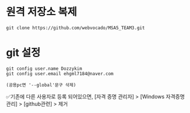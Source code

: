 # 원격 저장소 복제
```
git clone https://github.com/webvocado/MSA5_TEAM3.git
```

# git 설정
```
git config user.name Dozzykim
git config user.email ehgml7184@naver.com

(공용pc면 '--global'문구 삭제)

```

✅기존에 다른 사용자로 등록 되어있으면,
[자격 증명 관리자] > [Windows 자격증명 관리] > [github관련] > 제거
